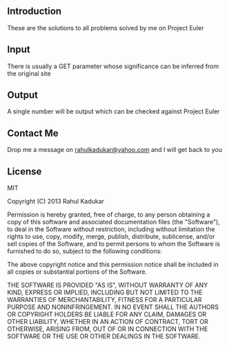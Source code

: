 ## Introduction
These are the solutions to all problems solved by me on Project Euler

## Input
There is usually a GET parameter whose significance can be inferred from the original site

## Output
A single number will be output which can be checked against Project Euler

## Contact Me
Drop me a message on rahulkadukar@yahoo.com and I will get back to you

## License

MIT

Copyright (C) 2013 Rahul Kadukar

Permission is hereby granted, free of charge, to any person obtaining a copy of this software and associated documentation files (the "Software"), to deal in the Software without restriction, including without limitation the rights to use, copy, modify, merge, publish, distribute, sublicense, and/or sell copies of the Software, and to permit persons to whom the Software is furnished to do so, subject to the following conditions:

The above copyright notice and this permission notice shall be included in all copies or substantial portions of the Software.

THE SOFTWARE IS PROVIDED "AS IS", WITHOUT WARRANTY OF ANY KIND, EXPRESS OR IMPLIED, INCLUDING BUT NOT LIMITED TO THE WARRANTIES OF MERCHANTABILITY, FITNESS FOR A PARTICULAR PURPOSE AND NONINFRINGEMENT. IN NO EVENT SHALL THE AUTHORS OR COPYRIGHT HOLDERS BE LIABLE FOR ANY CLAIM, DAMAGES OR OTHER LIABILITY, WHETHER IN AN ACTION OF CONTRACT, TORT OR OTHERWISE, ARISING FROM, OUT OF OR IN CONNECTION WITH THE SOFTWARE OR THE USE OR OTHER DEALINGS IN THE SOFTWARE.
